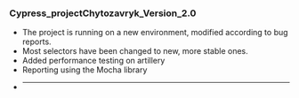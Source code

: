 ### Cypress_projectChytozavryk_Version_2.0
- The project is running on a new environment, modified according to bug reports.
- Most selectors have been changed to new, more stable ones.
- Added performance testing on artillery
- Reporting using the Mocha library
- ____ 
